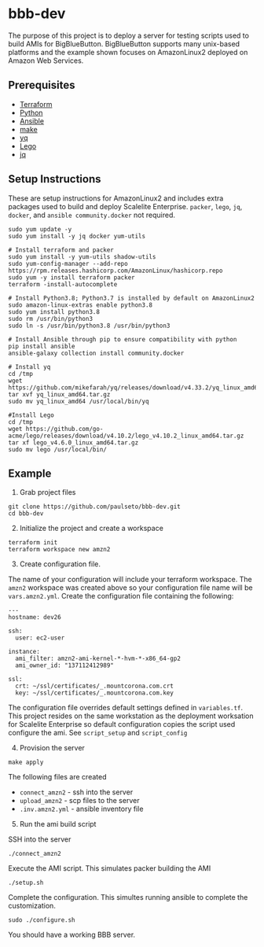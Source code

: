 # bbb-dev

The purpose of this project is to deploy a server for testing scripts used to build AMIs for BigBlueButton. BigBlueButton supports many unix-based platforms and the example shown focuses on AmazonLinux2 deployed on Amazon Web Services.

## Prerequisites

- [Terraform](https://developer.hashicorp.com/terraform/downloads)
- [Python](https://www.python.org/downloads/)
- [Ansible](https://www.ansible.com/)
- [make](https://www.gnu.org/software/make/)
- [yq](https://github.com/mikefarah/yq/)
- [Lego](https://github.com/go-acme/lego/)
- [jq](https://stedolan.github.io/jq/)

## Setup Instructions
These are setup instructions for AmazonLinux2 and includes extra packages used to build and deploy Scalelite Enterprise. `packer`, `lego`, `jq`, `docker`, and `ansible community.docker` not required.

```
sudo yum update -y
sudo yum install -y jq docker yum-utils

# Install terraform and packer
sudo yum install -y yum-utils shadow-utils
sudo yum-config-manager --add-repo https://rpm.releases.hashicorp.com/AmazonLinux/hashicorp.repo
sudo yum -y install terraform packer
terraform -install-autocomplete

# Install Python3.8; Python3.7 is installed by default on AmazonLinux2
sudo amazon-linux-extras enable python3.8
sudo yum install python3.8
sudo rm /usr/bin/python3
sudo ln -s /usr/bin/python3.8 /usr/bin/python3

# Install Ansible through pip to ensure compatibility with python
pip install ansible
ansible-galaxy collection install community.docker

# Install yq
cd /tmp
wget https://github.com/mikefarah/yq/releases/download/v4.33.2/yq_linux_amd64.tar.gz
tar xvf yq_linux_amd64.tar.gz
sudo mv yq_linux_amd64 /usr/local/bin/yq

#Install Lego
cd /tmp
wget https://github.com/go-acme/lego/releases/download/v4.10.2/lego_v4.10.2_linux_amd64.tar.gz
tar xf lego_v4.6.0_linux_amd64.tar.gz
sudo mv lego /usr/local/bin/
```

## Example

1. Grab project files

```
git clone https://github.com/paulseto/bbb-dev.git
cd bbb-dev
```

2. Initialize the project and create a workspace
```
terraform init
terraform workspace new amzn2
```

3. Create configuration file.

The name of your configuration will include your terraform workspace.  The `amzn2` workspace was created above so your configuration file name will be `vars.amzn2.yml`. Create the configuration file containing the following:

```
---
hostname: dev26

ssh:
  user: ec2-user

instance:
  ami_filter: amzn2-ami-kernel-*-hvm-*-x86_64-gp2
  ami_owner_id: "137112412989"

ssl:
  crt: ~/ssl/certificates/_.mountcorona.com.crt
  key: ~/ssl/certificates/_.mountcorona.com.key
```
The configuration file overrides default settings defined in `variables.tf`.  This project resides on the same workstation as the deployment worksation for Scalelite Enterprise so default configuration copies the script used configure the ami. See `script_setup` and `script_config`

4. Provision the server

`make apply`

The following files are created

- `connect_amzn2` - ssh into the server
- `upload_amzn2` - scp files to the server
- `.inv.amzn2.yml` - ansible inventory file

5. Run the ami build script

SSH into the server

```
./connect_amzn2
```

Execute the AMI script. This simulates packer building the AMI

```
./setup.sh
```

Complete the configuration. This simultes running ansible to complete the customization.
```
sudo ./configure.sh
```

You should have a working BBB server.
